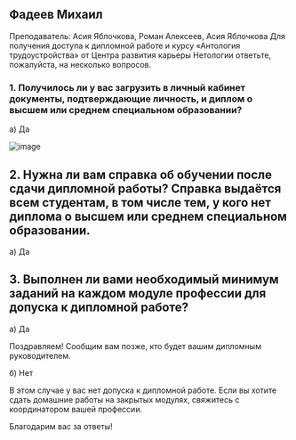 ## Фадеев Михаил

Преподаватель: Асия Яблочкова, Роман Алексеев, Асия Яблочкова
Для получения доступа к дипломной работе и курсу «Антология трудоустройства» от Центра развития карьеры Нетологии ответьте, пожалуйста, на несколько вопросов.

### 1. Получилось ли у вас загрузить в личный кабинет документы, подтверждающие личность, и диплом о высшем или среднем специальном образовании?

а) Да

![image](https://github.com/FadMikhail/Task/assets/132131230/4073b298-a333-42cf-ae84-4838c59c2d7d)


## 2. Нужна ли вам справка об обучении после сдачи дипломной работы? Справка выдаётся всем студентам, в том числе тем, у кого нет диплома о высшем или среднем специальном образовании.

а) Да

## 3. Выполнен ли вами необходимый минимум заданий на каждом модуле профессии для допуска к дипломной работе?
а) Да

Поздравляем! Сообщим вам позже, кто будет вашим дипломным руководителем.

б) Нет

В этом случае у вас нет допуска к дипломной работе. Если вы хотите сдать домашние работы на закрытых модулях, свяжитесь с координатором вашей профессии.


Благодарим вас за ответы!
